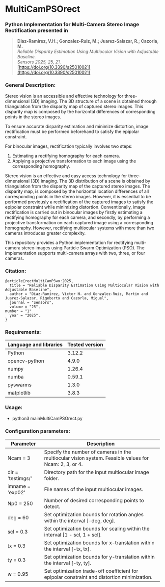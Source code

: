# MultiCamPSOrect
### Python Implementation for Multi-Camera Stereo Image Rectification presented in

> **Diaz-Ramirez, V.H.; Gonzalez-Ruiz, M.; Juarez-Salazar, R.; Cazorla, M.**  
> _Reliable Disparity Estimation Using Multiocular Vision with Adjustable Baseline._  
> _Sensors 2025, 25, 21._  
> [https://doi.org/10.3390/s25010021](https://doi.org/10.3390/s25010021)  


### General Description:
<p>Stereo vision is an accessible and effective technology for three-dimensional (3D) imaging. The 3D structure of a scene is obtained through triangulation from the disparity map of captured stereo images. This disparity map is composed by the horizontal differences of corresponding points in the stereo images.

To ensure accurate disparity estimation and minimize distortion, image rectification must be performed beforehand to satisfy the epipolar constraint.

For binocular images, rectification typically involves two steps:

1. Estimating a rectifying homography for each camera.
2. Applying a projective transformation to each image using the corresponding homography.</p>

<p>
Stereo vision is an effective and easy access technology for three-dimensional (3D) imaging.
The 3D distribution of a scene is obtained by triangulation from the disparity map of the captured stereo images. 
The disparity map, is composed by the horizontal location differences of all corresponding points in the stereo images. 
However, it is essential to be performed previously a rectification of the captured images to satisfy the epipolar constraint while minimizing distortion. 
Conventionally, image rectification is carried out in binocular images by firstly estimating a rectifying homography for each camera, and secondly, by performing a projective transformation on each captured image using a corresponding homography. 
However, rectifying multiocular systems with more than two cameras introduces greater complexity.</p> 

<p>This repository provides a Python implementation for rectifying multi-camera stereo images using Particle Swarm Optimization (PSO). The implementation supports multi-camera arrays with two, three, or four cameras.</p>

### Citation:

	@article{rectMultiCamPSwo:2025,		
	  title = "Reliable Disparity Estimation Using Multiocular Vision with Adjustable Baseline",
	  author = "Diaz-Ramirez, Victor H. and Gonzalez-Ruiz, Martin and Juarez-Salazar, Rigoberto and Cazorla, Miguel",
	  journal = "Sensors",
	  volume = "25",
    number = "1"   
	  year = "2025",
	} 

### Requirements:

| Language and libraries | Tested version |
|------------------------| --- |
| Python                 | 3.12.2 |
| opencv-python          | 4.9.0 |
| numpy | 1.26.4 |
| numba | 0.59.1 |
| pyswarms | 1.3.0 |
| matplotlib | 3.8.3 |
 
### Usage:
  - python3 mainMultiCamPSOrect.py

### Configuration parameters:

| Parameter | Description                                                                                           |
| --------- |-------------------------------------------------------------------------------------------------------|
| Ncam = 3 | Specify the number of cameras in the multiocular vision system. Feasible values for Ncam: 2, 3, or 4. |
| dir = 'testimgs/' | Directory path for the input multiocular image folder.                                                |
| imname = 'exp02' | File names of the input multiocular images.                                                           |
| Np0 = 250 | Number of desired corresponding points to detect.                                                     |
| deg = 60 | Set optimization bounds for rotation angles within the interval [-deg, deg].                          |
| scl = 0.3 | Set optimization bounds for scaling within the interval [1 - scl, 1 + scl].                           |
| tx = 0.3 | Set optimization bounds for x-translation within the interval [-tx, tx].                              |
| ty = 0.3 | Set optimization bounds for y-translation within the interval [-ty, ty].                              | 
| w = 0.95 | Set optimization trade-off coefficient for epipolar constraint and distortion minimization. |
